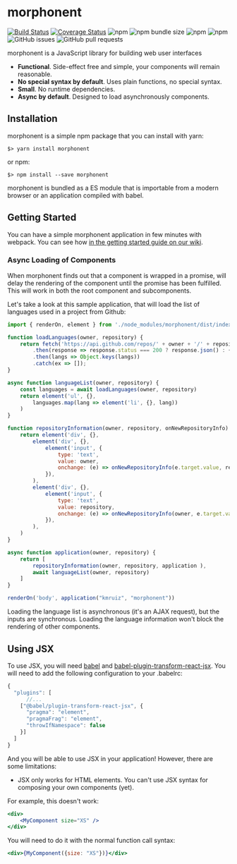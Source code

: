 # morphonent 
[![Build Status](https://travis-ci.org/kmruiz/morphonent.svg?branch=master)](https://travis-ci.org/kmruiz/morphonent)
[![Coverage Status](https://coveralls.io/repos/github/kmruiz/morphonent/badge.svg?branch=master)](https://coveralls.io/github/kmruiz/morphonent?branch=master) 
![npm](https://img.shields.io/npm/v/morphonent.svg) 
![npm bundle size](https://img.shields.io/bundlephobia/min/morphonent.svg) 
![npm](https://img.shields.io/npm/dm/morphonent.svg)
![npm](https://img.shields.io/npm/l/morphonent.svg)
![GitHub issues](https://img.shields.io/github/issues/kmruiz/morphonent.svg)
![GitHub pull requests](https://img.shields.io/github/issues-pr/kmruiz/morphonent.svg)

morphonent is a JavaScript library for building web user interfaces

* **Functional**. Side-effect free and simple, your components will remain reasonable.
* **No special syntax by default**. Uses plain functions, no special syntax.
* **Small**. No runtime dependencies.
* **Async by default**. Designed to load asynchronously components.

## Installation

morphonent is a simple npm package that you can install with yarn:

`$> yarn install morphonent`

or npm:

`$> npm install --save morphonent`

morphonent is bundled as a ES module that is importable from a modern browser or an application compiled
with babel.

## Getting Started

You can have a simple morphonent application in few minutes with webpack. You can see how [in the getting
started guide on our wiki](wiki/Getting-Started).

### Async Loading of Components

When morphonent finds out that a component is wrapped in a promise, will delay the rendering of the component
until the promise has been fulfilled. This will work in both the root component and subcomponents.

Let's take a look at this sample application, that will load the list of languages used in a project from
Github:

```js
import { renderOn, element } from './node_modules/morphonent/dist/index.js'

function loadLanguages(owner, repository) {
    return fetch('https://api.github.com/repos/' + owner + '/' + repository + '/languages')
        .then(response => response.status === 200 ? response.json() : {})
        .then(langs => Object.keys(langs))
        .catch(ex => []);
}

async function languageList(owner, repository) {
    const languages = await loadLanguages(owner, repository)
    return element('ul', {},
        languages.map(lang => element('li', {}, lang))
    )
}

function repositoryInformation(owner, repository, onNewRepositoryInfo) {
    return element('div', {},
        element('div', {}, 
            element('input', { 
                type: 'text', 
                value: owner, 
                onchange: (e) => onNewRepositoryInfo(e.target.value, repository)
            }),
        ),
        element('div', {}, 
            element('input', { 
                type: 'text', 
                value: repository, 
                onchange: (e) => onNewRepositoryInfo(owner, e.target.value)
            }),
        ),
    )
}

async function application(owner, repository) {
    return [ 
        repositoryInformation(owner, repository, application ), 
        await languageList(owner, repository)
    ]
}

renderOn('body', application("kmruiz", "morphonent"))
```

Loading the language list is asynchronous (it's an AJAX request), but the inputs are synchronous. Loading
the language information won't block the rendering of other components.

## Using JSX

To use JSX, you will need [babel](https://babeljs.io/) and [babel-plugin-transform-react-jsx](https://babeljs.io/docs/en/babel-plugin-transform-react-jsx). You will need to add the following configuration
to your .babelrc:

```js
{
  "plugins": [
      //...
    ["@babel/plugin-transform-react-jsx", {
      "pragma": "element",
      "pragmaFrag": "element",
      "throwIfNamespace": false
    }]
  ]
}
```

And you will be able to use JSX in your application! However, there are some limitations:

* JSX only works for HTML elements. You can't use JSX syntax for composing your own components (yet).

For example, this doesn't work:

```jsx
<div>
    <MyComponent size="XS" />
</div>
```

You will need to do it with the normal function call syntax:

```jsx
<div>{MyComponent({size: "XS"})}</div>
```
